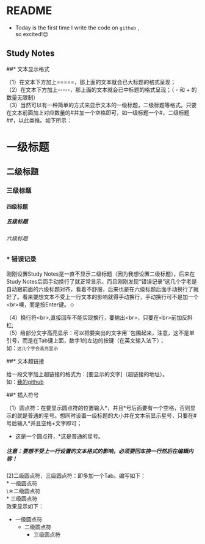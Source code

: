 # README <br>
* Today is the first time I write the code on `github` ,<br>
so excited!:blush:<br>

## Study Notes <br>

##* 文本显示格式<br>

（1）在文本下方加上=====，那上面的文本就会已大标题的格式呈现；<br>
（2）在文本下方加上-----，那上面的文本就会已中标题的格式呈现；（ - 和 + 的数量无限制）<br>
（3）当然可以有一种简单的方式来显示文本的一级标题，二级标题等格式。只要在文本前面加上对应数量的#并加一个空格即可，如一级标题一个#，二级标题##，以此类推。如下所示：<br>
# 一级标题 <br>
## 二级标题<br>
### 三级标题<br>
#### 四级标题<br>
##### 五级标题<br>
###### 六级标题<br>

### * 错误记录<br>
刚刚设置Study Notes是一直不显示二级标题（因为我想设置二级标题），后来在Study Notes后面手动换行了就正常显示。而且刚刚发现“错误记录”这几个字老是自动跟前面的六级标题对齐，看着不舒服，后来也是在六级标题后面手动换行了就好了。看来要想文本不受上一行文本的影响就得手动换行，手动换行可不是加一个\<br>噢，而是按Enter键。:relaxed:

（4）换行符\<br>,直接回车不能实现换行，要输出\<br>，只要在\<br>前加反斜杠\;<br>
（5）给部分文字高亮显示：可以把要突出的文字用\`\`包围起来，注意，这不是单引号，而是在Tab键上面，数字1的左边的按键（在英文输入法下）；<br>
  如：`这几个字会高亮显示`<br>

##* 文本超链接<br>

给一段文字加上超链接的格式为：[要显示的文字]（超链接的地址）。<br>
  如：[我的github](https://github.com/Anne-China/)<br>
  
##* 插入符号<br>

（1）圆点符：在要显示圆点符的位置输入\*，并且\*号后面要有一个空格，否则显示的就是普通的星号。想同时设置一级标题的大小并在文本前显示星号，只要在\#号后输入\*并且空格+文字即可；<br>

 * 这是一个圆点符，*这是普通的星号。<br>
 
##### 注意：要想不受上一行设置的文本格式的影响，必须要回车换一行然后在编辑内容！<br>
 (2)二级圆点符，三级圆点符：即多加一个Tab。编写如下：<br>
\*  一级圆点符<br>
  \＊二级圆点符<br>
     \* 三级圆点符<br>
 效果显示如下：
 
* 一级圆点符<br>
  * 二级圆点符<br>
    * 三级圆点符<br>
 

  
 


  

